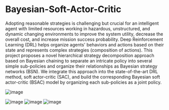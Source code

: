 # Bayesian-Soft-Actor-Critic

  Adopting reasonable strategies is challenging but crucial for an intelligent agent with limited resources working in hazardous, unstructured, and dynamic changing environments to improve the system utility, decrease the overall cost, and increase mission success probability. Deep Reinforcement Learning (DRL) helps organize agents' behaviors and actions based on their state and represents complex strategies (composition of actions). This project proposes a novel hierarchical strategy decomposition approach based on Bayesian chaining to separate an intricate policy into several simple sub-policies and organize their relationships as Bayesian strategy networks (BSN). We integrate this approach into the state-of-the-art DRL method, soft actor-critic (SAC), and build the corresponding Bayesian soft actor-critic (BSAC) model by organizing each sub-policies as a joint policy.

![image](https://github.com/RickYang2016/Bayesian-Soft-Actor-Critic/blob/main/figures/policy_network.png)

![image](https://github.com/RickYang2016/Bayesian-Soft-Actor-Critic/blob/main/figures/hopper-v2_3bsac.gif)   ![image](https://github.com/RickYang2016/Bayesian-Soft-Actor-Critic/blob/main/figures/walker2d-v2_5bsac.gif)   ![image](https://github.com/RickYang2016/Bayesian-Soft-Actor-Critic/blob/main/figures/humanoid-v2_3bsac.gif)
